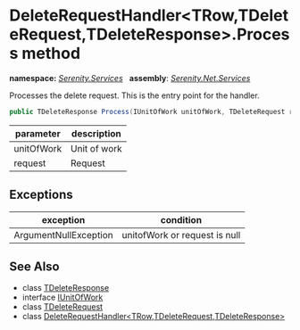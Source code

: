 # DeleteRequestHandler&lt;TRow,TDeleteRequest,TDeleteResponse&gt;.Process method
**namespace:** *[Serenity.Services](../../README.md#serenity.services-namespace)*   **assembly**: *[Serenity.Net.Services](../../README.md)*

Processes the delete request. This is the entry point for the handler.

```csharp
public TDeleteResponse Process(IUnitOfWork unitOfWork, TDeleteRequest request)
```

| parameter | description |
| --- | --- |
| unitOfWork | Unit of work |
| request | Request |

## Exceptions

| exception | condition |
| --- | --- |
| ArgumentNullException | unitofWork or request is null |

## See Also

* class [TDeleteResponse](../Serenity.Net.Services/../DeleteRequestHandler-3.TDeleteResponse.md)
* interface [IUnitOfWork](../Serenity.Net.Data/../../Serenity.Data/IUnitOfWork.md)
* class [TDeleteRequest](../Serenity.Net.Services/../DeleteRequestHandler-3.TDeleteRequest.md)
* class [DeleteRequestHandler&lt;TRow,TDeleteRequest,TDeleteResponse&gt;](../DeleteRequestHandler-3.md)